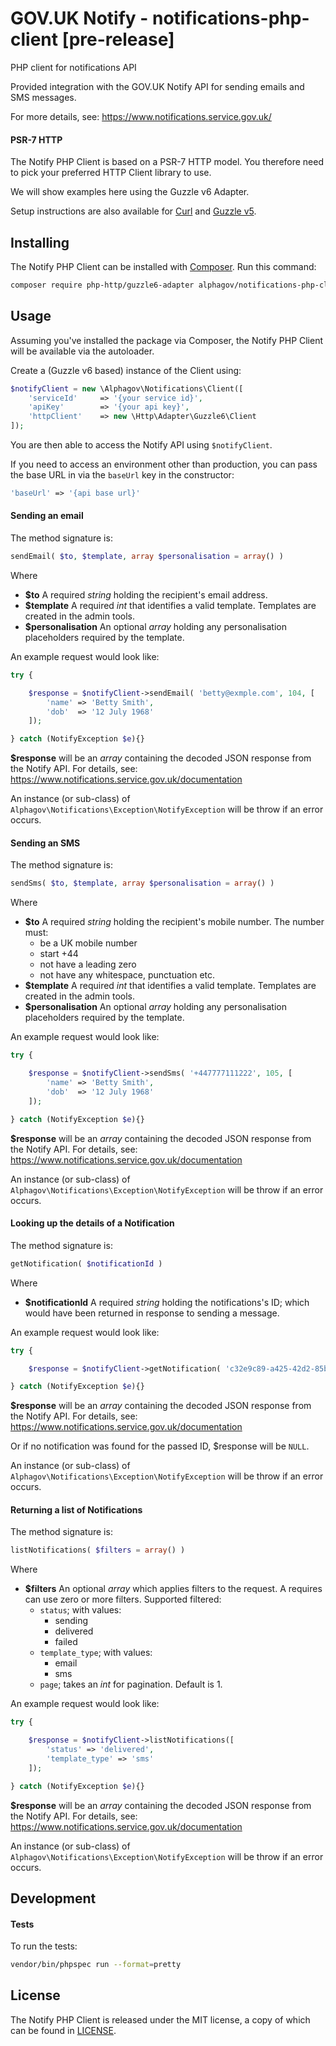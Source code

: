 # GOV.UK Notify - notifications-php-client [pre-release]
PHP client for notifications API

Provided integration with the GOV.UK Notify API for sending emails and SMS messages.

For more details, see: https://www.notifications.service.gov.uk/

#### PSR-7 HTTP

The Notify PHP Client is based on a PSR-7 HTTP model. You therefore need to pick your preferred HTTP Client library to use.

We will show examples here using the Guzzle v6 Adapter.

Setup instructions are also available for [Curl](docs/curl-client-setup.md) and [Guzzle v5](docs/guzzle5-client-setup.md).

## Installing

The Notify PHP Client can be installed with [Composer](https://getcomposer.org/). Run this command:

```sh
composer require php-http/guzzle6-adapter alphagov/notifications-php-client
```

## Usage

Assuming you've installed the package via Composer, the Notify PHP Client will be available via the autoloader.

Create a (Guzzle v6 based) instance of the Client using:

```php
$notifyClient = new \Alphagov\Notifications\Client([
    'serviceId'     => '{your service id}',
    'apiKey'        => '{your api key}',
    'httpClient'    => new \Http\Adapter\Guzzle6\Client
]);
```

You are then able to access the Notify API using ``$notifyClient``.

If you need to access an environment other than production, you can pass the base URL in via the `baseUrl` key in the constructor:

```php
'baseUrl' => '{api base url}'
```

#### Sending an email

The method signature is:
```php
sendEmail( $to, $template, array $personalisation = array() )
```

Where

* **$to** A required _string_ holding the recipient's email address.
* **$template** A required _int_ that identifies a valid template. Templates are created in the admin tools.
* **$personalisation** An optional _array_ holding any personalisation placeholders required by the template.

An example request would look like:

```php
try {

    $response = $notifyClient->sendEmail( 'betty@exmple.com', 104, [
        'name' => 'Betty Smith',
        'dob'  => '12 July 1968'
    ]);

} catch (NotifyException $e){}
```

**$response** will be an _array_ containing the decoded JSON response from the Notify API. For details, see: https://www.notifications.service.gov.uk/documentation

An instance (or sub-class) of ``Alphagov\Notifications\Exception\NotifyException`` will be throw if an error occurs.

#### Sending an SMS

The method signature is:
```php
sendSms( $to, $template, array $personalisation = array() )
```

Where

* **$to** A required _string_ holding the recipient's mobile number. The number must:
	* be a UK mobile number
	* start +44
	* not have a leading zero
	* not have any whitespace, punctuation etc.
* **$template** A required _int_ that identifies a valid template. Templates are created in the admin tools.
* **$personalisation** An optional _array_ holding any personalisation placeholders required by the template.

An example request would look like:

```php
try {

    $response = $notifyClient->sendSms( '+447777111222', 105, [
        'name' => 'Betty Smith',
        'dob'  => '12 July 1968'
    ]);

} catch (NotifyException $e){}
```

**$response** will be an _array_ containing the decoded JSON response from the Notify API. For details, see: https://www.notifications.service.gov.uk/documentation

An instance (or sub-class) of ``Alphagov\Notifications\Exception\NotifyException`` will be throw if an error occurs.

#### Looking up the details of a Notification

The method signature is:
```php
getNotification( $notificationId )
```

Where

* **$notificationId** A required _string_ holding the notifications's ID; which would have been returned in response to sending a message.

An example request would look like:

```php
try {

    $response = $notifyClient->getNotification( 'c32e9c89-a425-42d2-85b7-a21cd4486a2a' );

} catch (NotifyException $e){}
```

**$response** will be an _array_ containing the decoded JSON response from the Notify API. For details, see: https://www.notifications.service.gov.uk/documentation

Or if no notification was found for the passed ID, $response will be ``NULL``.

An instance (or sub-class) of ``Alphagov\Notifications\Exception\NotifyException`` will be throw if an error occurs.

#### Returning a list of Notifications

The method signature is:
```php
listNotifications( $filters = array() )
```

Where

* **$filters** An optional _array_ which applies filters to the request. A requires can use zero or more filters. Supported filtered:
    * ``status``; with values:
        * sending
        * delivered
        * failed
    * ``template_type``; with values:
        * email
        * sms
    * ``page``; takes an _int_ for pagination. Default is 1.

An example request would look like:

```php
try {

    $response = $notifyClient->listNotifications([
        'status' => 'delivered',
        'template_type' => 'sms'
    ]);

} catch (NotifyException $e){}
```

**$response** will be an _array_ containing the decoded JSON response from the Notify API. For details, see: https://www.notifications.service.gov.uk/documentation

An instance (or sub-class) of ``Alphagov\Notifications\Exception\NotifyException`` will be throw if an error occurs.

## Development

#### Tests

To run the tests:

```sh
vendor/bin/phpspec run --format=pretty
```

## License

The Notify PHP Client is released under the MIT license, a copy of which can be found in [LICENSE](LICENSE.txt).
